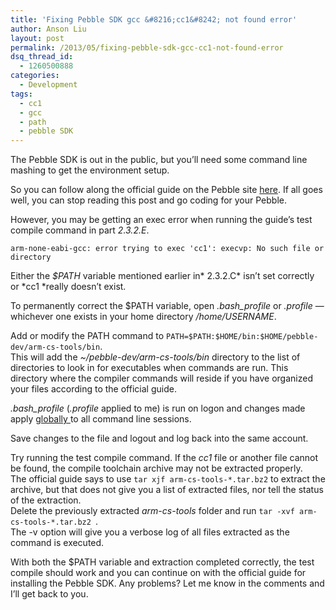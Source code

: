 ```yaml
---
title: 'Fixing Pebble SDK gcc &#8216;cc1&#8242; not found error'
author: Anson Liu
layout: post
permalink: /2013/05/fixing-pebble-sdk-gcc-cc1-not-found-error
dsq_thread_id:
  - 1260500888
categories:
  - Development
tags:
  - cc1
  - gcc
  - path
  - pebble SDK
---
```

The Pebble SDK is out in the public, but you&#8217;ll need some command line mashing to get the environment setup. 

So you can follow along the official guide on the Pebble site <a href="http://developer.getpebble.com/1/01_GetStarted/01_Step_2" target="_blank">here</a>. If all goes well, you can stop reading this post and go coding for your Pebble. 

However, you may be getting an exec error when running the guide&#8217;s test compile command in part *2.3.2.E*. 

`arm-none-eabi-gcc: error trying to exec 'cc1': execvp: No such file or directory`

Either the *$PATH* variable mentioned earlier in* 2.3.2.C* isn&#8217;t set correctly or *cc1 *really doesn&#8217;t exist. 

To permanently correct the $PATH variable, open *.bash_profile* or *.profile* — whichever one exists in your home directory */home/USERNAME*. 

Add or modify the PATH command to `PATH=$PATH:$HOME/bin:$HOME/pebble-dev/arm-cs-tools/bin`.  
This will add the *~/pebble-dev/arm-cs-tools/bin* directory to the list of directories to look in for executables when commands are run. This directory where the compiler commands will reside if you have organized your files according to the official guide. 

*.bash_profile* (*.profile* applied to me) is run on logon and changes made apply <a href="http://tldp.org/LDP/Bash-Beginners-Guide/html/sect_03_02.html" target="_blank">globally </a>to all command line sessions. 

Save changes to the file and logout and log back into the same account. 

Try running the test compile command. If the *cc1* file or another file cannot be found, the compile toolchain archive may not be extracted properly.  
The official guide says to use `tar xjf arm-cs-tools-*.tar.bz2` to extract the archive, but that does not give you a list of extracted files, nor tell the status of the extraction.  
Delete the previously extracted *arm-cs-tools* folder and run `tar -xvf arm-cs-tools-*.tar.bz2 `.  
The -v option will give you a verbose log of all files extracted as the command is executed. 

With both the $PATH variable and extraction completed correctly, the test compile should work and you can continue on with the official guide for installing the Pebble SDK. Any problems? Let me know in the comments and I&#8217;ll get back to you.